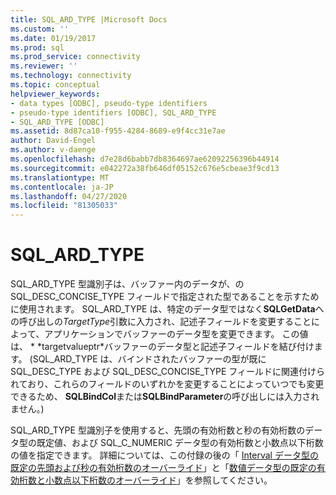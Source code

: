 ```yaml
---
title: SQL_ARD_TYPE |Microsoft Docs
ms.custom: ''
ms.date: 01/19/2017
ms.prod: sql
ms.prod_service: connectivity
ms.reviewer: ''
ms.technology: connectivity
ms.topic: conceptual
helpviewer_keywords:
- data types [ODBC], pseudo-type identifiers
- pseudo-type identifiers [ODBC], SQL_ARD_TYPE
- SQL_ARD_TYPE [ODBC]
ms.assetid: 8d87ca10-f955-4284-8689-e9f4cc31e7ae
author: David-Engel
ms.author: v-daenge
ms.openlocfilehash: d7e28d6babb7db8364697ae62092256396b44914
ms.sourcegitcommit: e042272a38fb646df05152c676e5cbeae3f9cd13
ms.translationtype: MT
ms.contentlocale: ja-JP
ms.lasthandoff: 04/27/2020
ms.locfileid: "81305033"
---
```

# <a name="sql_ard_type"></a>SQL_ARD_TYPE
SQL_ARD_TYPE 型識別子は、バッファー内のデータが、の SQL_DESC_CONCISE_TYPE フィールドで指定された型であることを示すために使用されます。 SQL_ARD_TYPE は、特定のデータ型ではなく**SQLGetData**への呼び出しの*TargetType*引数に入力され、記述子フィールドを変更することによって、アプリケーションでバッファーのデータ型を変更できます。 この値は、 * \*targetvalueptr*バッファーのデータ型と記述子フィールドを結び付けます。 (SQL_ARD_TYPE は、バインドされたバッファーの型が既に SQL_DESC_TYPE および SQL_DESC_CONCISE_TYPE フィールドに関連付けられており、これらのフィールドのいずれかを変更することによっていつでも変更できるため、 **SQLBindCol**または**SQLBindParameter**の呼び出しには入力されません。)  
  
 SQL_ARD_TYPE 型識別子を使用すると、先頭の有効桁数と秒の有効桁数のデータ型の既定値、および SQL_C_NUMERIC データ型の有効桁数と小数点以下桁数の値を指定できます。 詳細については、この付録の後の「 [Interval データ型の既定の先頭および秒の有効桁数のオーバーライド](../../../odbc/reference/appendixes/overriding-default-leading-and-seconds-precision-for-interval-data-types.md)」と「[数値データ型の既定の有効桁数と小数点以下桁数のオーバーライド](../../../odbc/reference/appendixes/overriding-default-precision-and-scale-for-numeric-data-types.md)」を参照してください。
